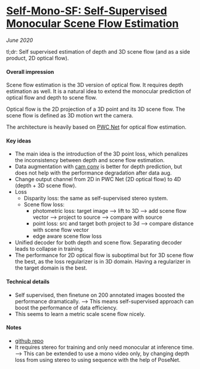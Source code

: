 # [Self-Mono-SF: Self-Supervised Monocular Scene Flow Estimation](https://arxiv.org/abs/2004.04143)

_June 2020_

tl;dr: Self supervised estimation of depth and 3D scene flow (and as a side product, 2D optical flow).

#### Overall impression
Scene flow estimation is the 3D version of optical flow. It requires depth estimation as well. It is a natural idea to extend the monocular prediction of optical flow and depth to scene flow. 

Optical flow is the 2D projection of a 3D point and its 3D scene flow. The scene flow is defined as 3D motion wrt the camera.

The architecture is heavily based on [PWC Net](pwc_net.md) for optical flow estimation. 

#### Key ideas
- The main idea is the introduction of the 3D point loss, which penalizes the inconsistency between depth and scene flow estimation. 
- Data augmentation with [cam conv](cam_conv.md) is better for depth prediction, but does not help with the performance degradation after data aug.
- Change output channel from 2D in PWC Net (2D optical flow) to 4D (depth + 3D scene flow).
- Loss
	- Disparity loss: the same as self-supervised stereo system.
	- Scene flow loss:
		- photometric loss: target image --> lift to 3D --> add scene flow vector --> project to source --> compare with source
		- point loss: src and target both project to 3d --> compare distance with scene flow vector
		- edge aware scene flow loss
- Unified decoder for both depth and scene flow. Separating decoder leads to collapse in training.
- The performance for 2D optical flow is suboptimal but for 3D scene flow the best, as the loss regularizer is in 3D domain. Having a regularizer in the target domain is the best. 

#### Technical details
- Self supervised, then finetune on 200 annotated images boosted the performance dramatically. --> This means self-supervised approach can boost the performance of data efficiency.
- This seems to learn a metric scale scene flow nicely.


#### Notes
- [github repo](https://github.com/visinf/self-mono-sf)
- It requires stereo for training and only need monocular at inference time. --> This can be extended to use a mono video only, by changing depth loss from using stereo to using sequence with the help of PoseNet.
